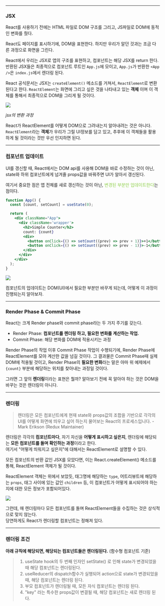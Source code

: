 
---

### JSX

React를 사용하기 전에는 HTML 파일로 DOM 구조를 그리고, JS파일로 DOM에 동적인 변화를 줬다.

React도 페이지를 표시하기에, DOM을 표현한다. 하지만 우리가 알던 것과는 조금 다른 과정으로 화면을  그린다. 

React에서 우리는 JSX로 앱의 구조를 표현하고, 컴포넌트는 해당 JSX를 return 한다.
반환된 JSX들은 최종적으로 컴포넌트 루트인 `App.js`에 모이고, `App.js`가 반환한 `<App />`은 `index.js`에서 렌더링 된다.

React 공식문서는 JSX는 `createElement()` 메소드를 거쳐서, `ReactElement`로 변환된다고 한다.
`ReactElement`는 화면에 그리고 싶은 것을 나타내고 있는 <b>객체</b> 이며 이 객체를 통해서 최종적으로 DOM을 그리게 될 것이다.

![](https://i.imgur.com/Vd6k2Zv.png)

*jsx의 변환 과정*

React가 ReactElement를 어떻게 DOM으로 그려내는지 알아내려는 것은 아니다.
`ReactElement`라는 **객체**가 우리가 그릴 UI정보를 담고 있고, 추후에 이 객체들을 활용하게 될 것이라는 것만 우선 인지하면 된다.

---

### 컴포넌트 업데이트 

UI를 갱신할 때, React에서는 DOM api를 사용해 DOM을 바로 수정하는 것이 아닌, state와 하위 컴포넌트에게 넘겨줄 props값을 바꿔주면 UI가 알아서 갱신된다.

여기서 중요한 점은 앱 전체를 새로 갱신하는 것이 아닌, <font color="#92d050">변경된 부분만 업데이트한다</font>는 점이다.
```jsx
function App() {
  const [count, setCount] = useState(0);

  return (
    <div className="App">
      <div className='wrapper'>
        <h2>Simple Counter</h2>
        count: {count}
        <div>
          <button onClick={() => setCount((prev) => prev + 1)}>+1</button>
          <button onClick={() => setCount((prev) => prev - 1)}>-1</button>
        </div>
      </div>
    </div>
  );
}
```

![](https://i.imgur.com/0m6bZe3.png)

컴포넌트의 업데이트는 DOM(UI)에서 필요한 부분만 바꾸게 되는데, 어떻게 이 과정이 진행되는지 알아보자.

---
### Render Phase & Commit Phase

React는 크게 Render phase와 commit phase라는 두 가지 주기를 갖는다.

- Render Phase: **컴포넌트를 렌더링 하고, 필요한 변화를 계산하는 작업.**
- Commit Phase: 해당 변화를 DOM에 적용시키는 과정

Render Phase의 작업 이후 Commit Phase 작업이 수행되기에, Render Phase에 ReactElement를 모아 계산한 값을 넘길 것이다.
그 결과물은 Commit Phase때 실제 DOM에 적용될 것이고,
Render Phase의 **필요한 변화**라는 말은 아마 위 예제에서 `{count}` 부분에 해당하는 위치를 찾아내는 과정일 것이다.

그러면 그 앞의 **렌더링**이라는 표현은 뭘까?
알아보기 전에 꼭 알아야 하는 것은 DOM을 바꾸는 것은 렌더링이 아니다.

---

### 렌더링

> 렌더링은 모든 컴포넌트에게 현재 state와 props값의 조합을 기반으로 각각의 UI를 어떻게 화면에 띄우고 싶어 하는지 물어보는 React의 프로세스입니다. - Mark Erikson (Redux Maintainer)

렌더링은 각각의 **컴포넌트마다**, 자기 자신을 **어떻게 표시하고 싶은지**, 렌더링에 해당되는 **모든 컴포넌트를 돌며 확인하는 과정**이라고 한다.  
여기서 "어떻게 띄워지고 싶은지"에 대해서는 ReactElement로 설명할 수 있다.

모든 컴포넌트의 반환 값인 JSX를 모았다면, 이는 React.createElement() 메소드를 통해, ReactElement 객체가 될 것이다.

ReactElement 객체는 위에서 보았듯, 태그명에 해당하는 `type`, 어트리뷰트에 해당하는 `props`, 태그 사이에 있는 값인 `children` 등, 이 컴포넌트가 어떻게 표시되어야 하는지에 대한 모든 정보가 포함되어있다.

![](https://i.imgur.com/TVizOpY.png)

그런데, 매 렌더링마다 모든 컴포넌트를 돌며 ReactElement들을 수집하는 것은 상식적으로 맞지 않는다.  
당연하게도 React가 렌더링할 컴포넌트는 정해져 있다.

---

### 렌더링 조건

**아래 규칙에 해당되면, 해당되는 컴포넌트들은 렌더링된다.** (함수형 컴포넌트 기준)


>   1. useState hook의 두 번째 인자인 setState() 로 인해 state가 변경되었을 때 해당 컴포넌트는 렌더링된다.
>   2. useReducer의 dispatch함수가 실행되어 action으로 state가 변경되었을 때, 해당 컴포넌트는 렌더링 된다.
>   3. 부모 컴포넌트가 렌더링될 때, 모든 자식 컴포넌트는 렌더링 된다.
>   4. "key" 라는 특수한 props값이 변결될 때, 해당 컴포넌트는 새로 렌더링 된다.




